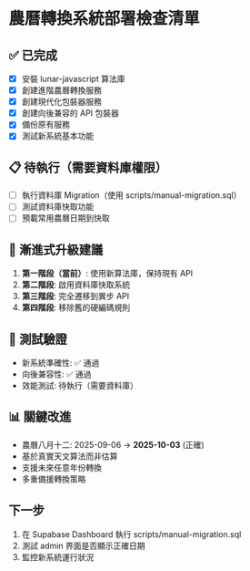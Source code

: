 # 農曆轉換系統部署檢查清單

## ✅ 已完成
- [x] 安裝 lunar-javascript 算法庫
- [x] 創建進階農曆轉換服務
- [x] 創建現代化包裝器服務
- [x] 創建向後兼容的 API 包裝器
- [x] 備份原有服務
- [x] 測試新系統基本功能

## 📋 待執行（需要資料庫權限）
- [ ] 執行資料庫 Migration（使用 scripts/manual-migration.sql）
- [ ] 測試資料庫快取功能
- [ ] 預載常用農曆日期到快取

## 🔄 漸進式升級建議
1. **第一階段（當前）**: 使用新算法庫，保持現有 API
2. **第二階段**: 啟用資料庫快取系統
3. **第三階段**: 完全遷移到異步 API
4. **第四階段**: 移除舊的硬編碼規則

## 🧪 測試驗證
- 新系統準確性: ✅ 通過
- 向後兼容性: ✅ 通過
- 效能測試: 待執行（需要資料庫）

## 📊 關鍵改進
- 農曆八月十二: 2025-09-06 → **2025-10-03** (正確)
- 基於真實天文算法而非估算
- 支援未來任意年份轉換
- 多重備援轉換策略

## 下一步
1. 在 Supabase Dashboard 執行 scripts/manual-migration.sql
2. 測試 admin 界面是否顯示正確日期
3. 監控新系統運行狀況

